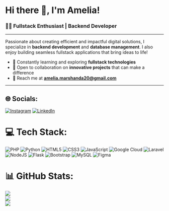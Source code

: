 # Hi there 👋, I'm Amelia!

### 👩‍💻 Fullstack Enthusiast | Backend Developer

---

Passionate about creating efficient and impactful digital solutions, I specialize in **backend development** and **database management**. I also enjoy building seamless fullstack applications that bring ideas to life!

- 🌱 Constantly learning and exploring **fullstack technologies**
- 🤝 Open to collaboration on **innovative projects** that can make a difference
- 📧 Reach me at **amelia.marshanda20@gmail.com**

---


## 🌐 Socials:
[![Instagram](https://img.shields.io/badge/Instagram-%23E4405F.svg?logo=Instagram&logoColor=white)](https://instagram.com/ameliaams._) 
[![LinkedIn](https://img.shields.io/badge/LinkedIn-%230077B5.svg?logo=linkedin&logoColor=white)](https://linkedin.com/in/amelia-syahputri) 

# 💻 Tech Stack:
![PHP](https://img.shields.io/badge/php-%23777BB4.svg?style=for-the-badge&logo=php&logoColor=white) ![Python](https://img.shields.io/badge/python-3670A0?style=for-the-badge&logo=python&logoColor=ffdd54) ![HTML5](https://img.shields.io/badge/html5-%23E34F26.svg?style=for-the-badge&logo=html5&logoColor=white) ![CSS3](https://img.shields.io/badge/css3-%231572B6.svg?style=for-the-badge&logo=css3&logoColor=white) ![JavaScript](https://img.shields.io/badge/javascript-%23323330.svg?style=for-the-badge&logo=javascript&logoColor=%23F7DF1E) ![Google Cloud](https://img.shields.io/badge/GoogleCloud-%234285F4.svg?style=for-the-badge&logo=google-cloud&logoColor=white) ![Laravel](https://img.shields.io/badge/laravel-%23FF2D20.svg?style=for-the-badge&logo=laravel&logoColor=white) ![NodeJS](https://img.shields.io/badge/node.js-6DA55F?style=for-the-badge&logo=node.js&logoColor=white) ![Flask](https://img.shields.io/badge/flask-%23000.svg?style=for-the-badge&logo=flask&logoColor=white) ![Bootstrap](https://img.shields.io/badge/bootstrap-%238511FA.svg?style=for-the-badge&logo=bootstrap&logoColor=white) ![MySQL](https://img.shields.io/badge/mysql-4479A1.svg?style=for-the-badge&logo=mysql&logoColor=white) ![Figma](https://img.shields.io/badge/figma-%23F24E1E.svg?style=for-the-badge&logo=figma&logoColor=white)
# 📊 GitHub Stats:
![](https://github-readme-stats.vercel.app/api?username=ameliaams&theme=dark&hide_border=true&include_all_commits=true&count_private=true)<br/>
![](https://github-readme-streak-stats.herokuapp.com/?user=ameliaams&theme=dark&hide_border=true)<br/>
![](https://github-readme-stats.vercel.app/api/top-langs/?username=ameliaams&theme=dark&hide_border=true&include_all_commits=true&count_private=true&layout=compact)

<!-- Proudly created with GPRM ( https://gprm.itsvg.in ) -->
